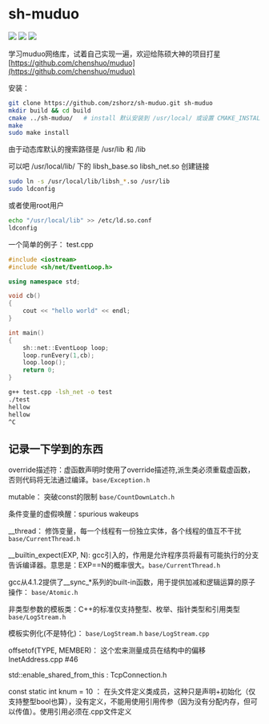 # sh-muduo
[![](https://img.shields.io/github/stars/zshorz/sh-muduo?style=social)](https://github.com/zshorz/sh-muduo/stargazers) [![](https://img.shields.io/github/languages/top/zshorz/sh-muduo?style=plastic)](https://github.com/zshorz/sh-muduo) [![](https://img.shields.io/github/last-commit/zshorz/sh-muduo)](https://github.com/zshorz/sh-muduo/commits/master)

学习muduo网络库，试着自己实现一遍，欢迎给陈硕大神的项目打星[https://github.com/chenshuo/muduo](https://github.com/chenshuo/muduo)

安装：
```bash
git clone https://github.com/zshorz/sh-muduo.git sh-muduo
mkdir build && cd build
cmake ../sh-muduo/   # install 默认安装到 /usr/local/ 或设置 CMAKE_INSTALL_PREFIX
make
sudo make install
```
由于动态库默认的搜索路径是 /usr/lib 和 /lib

可以吧 /usr/local/lib/ 下的 libsh_base.so libsh_net.so 创建链接
```bash
sudo ln -s /usr/local/lib/libsh_*.so /usr/lib
sudo ldconfig
```
或者使用root用户
```bash
echo "/usr/local/lib" >> /etc/ld.so.conf
ldconfig
```

一个简单的例子： test.cpp
```cpp
#include <iostream>
#include <sh/net/EventLoop.h>

using namespace std;

void cb()
{
    cout << "hello world" << endl;
}

int main()
{
    sh::net::EventLoop loop;
    loop.runEvery(1,cb);
    loop.loop();
    return 0;
}

```
```bash
g++ test.cpp -lsh_net -o test
./test
hellow
hellow
^C
```


## 记录一下学到的东西
override描述符：虚函数声明时使用了override描述符,派生类必须重载虚函数，否则代码将无法通过编译。`base/Exception.h`

mutable： 突破const的限制  `base/CountDownLatch.h`

条件变量的虚假唤醒：spurious wakeups

__thread： 修饰变量，每一个线程有一份独立实体，各个线程的值互不干扰 `base/CurrentThread.h`

__builtin_expect(EXP, N): gcc引入的，作用是允许程序员将最有可能执行的分支告诉编译器。意思是：EXP==N的概率很大。`base/CurrentThread.h`

gcc从4.1.2提供了__sync_*系列的built-in函数，用于提供加减和逻辑运算的原子操作： `base/Atomic.h`

非类型参数的模板类：C++的标准仅支持整型、枚举、指针类型和引用类型 `base/LogStream.h`

模板实例化(不是特化)： `base/LogStream.h`  `base/LogStream.cpp`

offsetof(TYPE, MEMBER)： 这个宏来测量成员在结构中的偏移 InetAddress.cpp #46

std::enable_shared_from_this<T> : TcpConnection.h

const static int knum = 10 ： 在头文件定义类成员，这种只是声明+初始化（仅支持整型bool也算），没有定义，不能用使用引用传参（因为没有分配内存，但可以传值）。使用引用必须在.cpp文件定义

